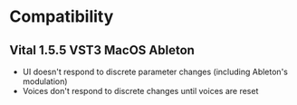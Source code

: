 # Compatibility

## Vital 1.5.5 VST3 MacOS Ableton

- UI doesn't respond to discrete parameter changes (including Ableton's modulation)
- Voices don't respond to discrete changes until voices are reset
